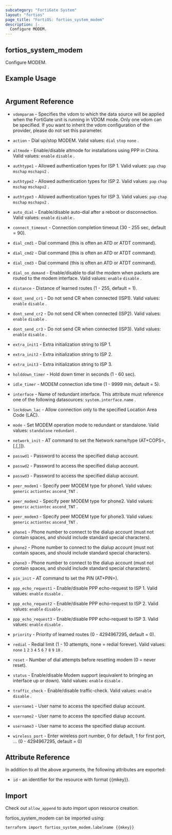 ```yaml
---
subcategory: "FortiGate System"
layout: "fortios"
page_title: "FortiOS: fortios_system_modem"
description: |-
  Configure MODEM.
---
```


## fortios_system_modem
Configure MODEM.

## Example Usage

```hcl

```

## Argument Reference
* `vdomparam` - Specifies the vdom to which the data source will be applied when the FortiGate unit is running in VDOM mode. Only one vdom can be specified. If you want to inherit the vdom configuration of the provider, please do not set this parameter.

* `action` - Dial up/stop MODEM. Valid values: `dial` `stop` `none` .
* `altmode` - Enable/disable altmode for installations using PPP in China. Valid values: `enable` `disable` .
* `authtype1` - Allowed authentication types for ISP 1. Valid values: `pap` `chap` `mschap` `mschapv2` .
* `authtype2` - Allowed authentication types for ISP 2. Valid values: `pap` `chap` `mschap` `mschapv2` .
* `authtype3` - Allowed authentication types for ISP 3. Valid values: `pap` `chap` `mschap` `mschapv2` .
* `auto_dial` - Enable/disable auto-dial after a reboot or disconnection. Valid values: `enable` `disable` .
* `connect_timeout` - Connection completion timeout (30 - 255 sec, default = 90).
* `dial_cmd1` - Dial command (this is often an ATD or ATDT command).
* `dial_cmd2` - Dial command (this is often an ATD or ATDT command).
* `dial_cmd3` - Dial command (this is often an ATD or ATDT command).
* `dial_on_demand` - Enable/disable to dial the modem when packets are routed to the modem interface. Valid values: `enable` `disable` .
* `distance` - Distance of learned routes (1 - 255, default = 1).
* `dont_send_cr1` - Do not send CR when connected (ISP1). Valid values: `enable` `disable` .
* `dont_send_cr2` - Do not send CR when connected (ISP2). Valid values: `enable` `disable` .
* `dont_send_cr3` - Do not send CR when connected (ISP3). Valid values: `enable` `disable` .
* `extra_init1` - Extra initialization string to ISP 1.
* `extra_init2` - Extra initialization string to ISP 2.
* `extra_init3` - Extra initialization string to ISP 3.
* `holddown_timer` - Hold down timer in seconds (1 - 60 sec).
* `idle_timer` - MODEM connection idle time (1 - 9999 min, default = 5).
* `interface` - Name of redundant interface. This attribute must reference one of the following datasources: `system.interface.name` .
* `lockdown_lac` - Allow connection only to the specified Location Area Code (LAC).
* `mode` - Set MODEM operation mode to redundant or standalone. Valid values: `standalone` `redundant` .
* `network_init` - AT command to set the Network name/type (AT+COPS=<mode>,[<format>,<oper>[,<AcT>]]).
* `passwd1` - Password to access the specified dialup account.
* `passwd2` - Password to access the specified dialup account.
* `passwd3` - Password to access the specified dialup account.
* `peer_modem1` - Specify peer MODEM type for phone1. Valid values: `generic` `actiontec` `ascend_TNT` .
* `peer_modem2` - Specify peer MODEM type for phone2. Valid values: `generic` `actiontec` `ascend_TNT` .
* `peer_modem3` - Specify peer MODEM type for phone3. Valid values: `generic` `actiontec` `ascend_TNT` .
* `phone1` - Phone number to connect to the dialup account (must not contain spaces, and should include standard special characters).
* `phone2` - Phone number to connect to the dialup account (must not contain spaces, and should include standard special characters).
* `phone3` - Phone number to connect to the dialup account (must not contain spaces, and should include standard special characters).
* `pin_init` - AT command to set the PIN (AT+PIN=<pin>).
* `ppp_echo_request1` - Enable/disable PPP echo-request to ISP 1. Valid values: `enable` `disable` .
* `ppp_echo_request2` - Enable/disable PPP echo-request to ISP 2. Valid values: `enable` `disable` .
* `ppp_echo_request3` - Enable/disable PPP echo-request to ISP 3. Valid values: `enable` `disable` .
* `priority` - Priority of learned routes (0 - 4294967295, default = 0).
* `redial` - Redial limit (1 - 10 attempts, none = redial forever). Valid values: `none` `1` `2` `3` `4` `5` `6` `7` `8` `9` `10` .
* `reset` - Number of dial attempts before resetting modem (0 = never reset).
* `status` - Enable/disable Modem support (equivalent to bringing an interface up or down). Valid values: `enable` `disable` .
* `traffic_check` - Enable/disable traffic-check. Valid values: `enable` `disable` .
* `username1` - User name to access the specified dialup account.
* `username2` - User name to access the specified dialup account.
* `username3` - User name to access the specified dialup account.
* `wireless_port` - Enter wireless port number, 0 for default, 1 for first port, ... (0 - 4294967295, default = 0)

## Attribute Reference

In addition to all the above arguments, the following attributes are exported:
* `id` - an identifier for the resource with format {{mkey}}.

## Import

Check out `allow_append` to auto import upon resource creation.

fortios_system_modem can be imported using:
```sh
terraform import fortios_system_modem.labelname {{mkey}}
```
